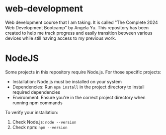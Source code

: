 # web-development
Web development course that I am taking. It is called "The Complete 2024 Web Development Bootcamp" by Angela Yu. This repository has been created to help me track progress and easily transition between various devices while still having access to my previous work.

# NodeJS
Some projects in this repository require Node.js. For those specific projects:
- Installation: Node.js must be installed on your system
- Dependencies: Run `npm install` in the project directory to install required dependencies
- Environment: Ensure you're in the correct project directory when running npm commands

To verify your installation:
1. Check Node.js: `node --version`
2. Check npm: `npm --version`

